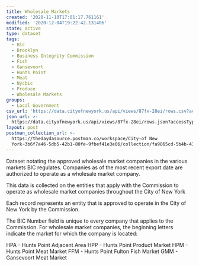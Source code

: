 ```yaml
---
title: Wholesale Markets
created: '2020-11-10T17:01:17.761161'
modified: '2020-12-04T19:22:42.131406'
state: active
type: dataset
tags:
  - Bic
  - Brooklyn
  - Business Integrity Commission
  - Fish
  - Gansevoort
  - Hunts Point
  - Meat
  - Nycbic
  - Produce
  - Wholesale Markets
groups:
  - Local Government
csv_url: 'https://data.cityofnewyork.us/api/views/87fx-28ei/rows.csv?accessType=DOWNLOAD'
json_url: >-
  https://data.cityofnewyork.us/api/views/87fx-28ei/rows.json?accessType=DOWNLOAD
layout: post
postman_collection_url: >-
  https://thedaydasource.postman.co/workspace/City-of New
  York~3b6f7a46-5db5-42b1-80fe-9fbef41e3e06/collection/fa9865cd-5b4b-43a6-bfe6-95170bcce1e5
---
```

Dataset notating the approved wholesale market companies in the various markets BIC regulates. Companies as of the most recent export date are authorized to operate as a wholesale market company.

This data is collected on the entities that apply with the Commission to operate as wholesale market companies throughout the City of New York

Each record represents an entity that is approved to operate in the City of New York by the Commission. 

The BIC Number field is unique to every company that applies to the Commission. For wholesale market companies, the beginning letters indicate the market for which the company is located:

HPA - Hunts Point Adjacent Area
HPP - Hunts Point Product Market
HPM - Hunts Point Meat Market
FFM - Hunts Point Fulton Fish Market 
GMM - Gansevoort Meat Market

